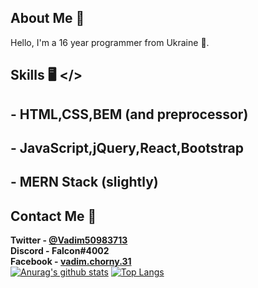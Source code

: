 ## About Me 📝
Hello, I'm a  16 year programmer from Ukraine 🌈.
## Skills 🖥️ </>
 ##  - HTML,CSS,BEM (and preprocessor)
 ##  - JavaScript,jQuery,React,Bootstrap
 ##  - MERN Stack (slightly)
## Contact Me 📱
**Twitter  - [@Vadim50983713](https://twitter.com/Vadim50983713)** <br>
**Discord  - Falcon#4002** <br>
**Facebook - [vadim.chorny.31](https://www.facebook.com/vadim.chorny.31/)** <br>
[![Anurag's github stats](https://github-readme-stats.vercel.app/api?username=VadimChorrny)](https://github.com/anuraghazra/github-readme-stats)
[![Top Langs](https://github-readme-stats.vercel.app/api/top-langs/?username=VadimChorrny&layout=compact)](https://github.com/anuraghazra/github-readme-stats)
